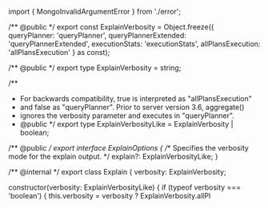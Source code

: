 import { MongoInvalidArgumentError } from './error';

/** @public */
export const ExplainVerbosity = Object.freeze({
  queryPlanner: 'queryPlanner',
  queryPlannerExtended: 'queryPlannerExtended',
  executionStats: 'executionStats',
  allPlansExecution: 'allPlansExecution'
} as const);

/** @public */
export type ExplainVerbosity = string;

/**
 * For backwards compatibility, true is interpreted as "allPlansExecution"
 * and false as "queryPlanner". Prior to server version 3.6, aggregate()
 * ignores the verbosity parameter and executes in "queryPlanner".
 * @public
 */
export type ExplainVerbosityLike = ExplainVerbosity | boolean;

/** @public */
export interface ExplainOptions {
  /** Specifies the verbosity mode for the explain output. */
  explain?: ExplainVerbosityLike;
}

/** @internal */
export class Explain {
  verbosity: ExplainVerbosity;

  constructor(verbosity: ExplainVerbosityLike) {
    if (typeof verbosity === 'boolean') {
      this.verbosity = verbosity
        ? ExplainVerbosity.allPl